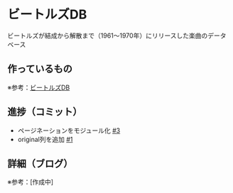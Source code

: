 # ビートルズDB

ビートルズが結成から解散まで（1961〜1970年）にリリースした楽曲のデータベース

## 作っているもの

※参考：[ビートルズDB](https://beatles-db.vercel.app/)

## 進捗（コミット）

- ページネーションをモジュール化 [#3](https://github.com/ryo-i/beatles-db/issues/3)
- original列を追加 [#1](https://github.com/ryo-i/beatles-db/issues/1)

## 詳細（ブログ）

※参考：[作成中]